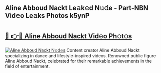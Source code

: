 ## Aline Abboud Nackt Le𝚊k𝚎d N𝚞𝚍e - Part-NBN Vid𝚎o Le𝚊ks Photos k5ynP

# <h2><a href="http://fb80o3.evod.top/?m=Aline+Abboud+Nackt">🔗 👉🔴 Aline Abboud Nackt Vid𝚎o Ph𝚘t𝚘s</a></h2>

[![Aline Abboud Nackt N𝚞d𝚎s](https://i.imgur.com/8V9OHl7.gif)](http://fb80o3.evod.top/?m=Aline+Abboud+Nackt)
Content creator Aline Abboud Nackt specializing in dance and lifestyle-inspired videos. Renowned public figure Aline Abboud Nackt, celebrated for their remarkable achievements in the field of entertainment. 

